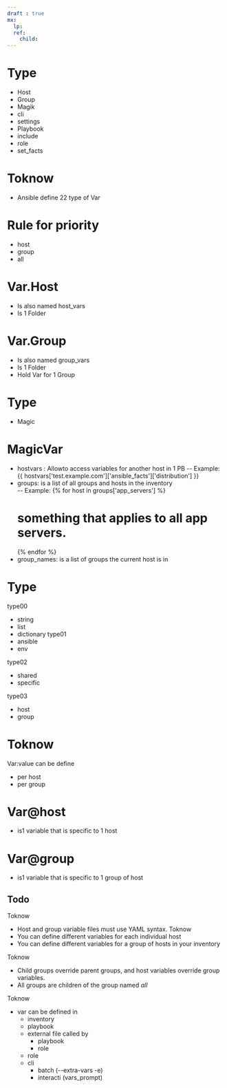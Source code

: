 ```yaml
---
draft : true
mx:  
  lp:
  ref:
    child:
---
```


# Type
- Host
- Group
- Magik
- cli
- settings
- Playbook
- include
- role
- set_facts

# Toknow
- Ansible define 22 type of Var

# Rule for priority 
- host
- group
- all


# Var.Host
- Is also named host_vars
- Is 1 Folder
# Var.Group
- Is also named group_vars
- Is 1 Folder
- Hold Var for 1 Group

# Type
- Magic


# MagicVar
- hostvars : Allowto access variables for another host in 1 PB
 -- Example: {{ hostvars['test.example.com']['ansible_facts']['distribution'] }}
- groups: is a list of all groups and hosts in the inventory   
  -- Example:
  {% for host in groups['app_servers'] %}
   # something that applies to all app servers.
  {% endfor %}
- group_names:  is a list of groups the current host is in  

# Type
type00
- string
- list
- dictionary
type01
- ansible
- env

type02
- shared
- specific

type03
- host
- group


# Toknow
Var:value can be define
  - per host
  - per group

# Var@host
- is1 variable that is specific to 1 host

# Var@group
- is1 variable that is specific to 1 group of host
## Todo
Toknow
- Host and group variable files must use YAML syntax. 
Toknow
- You can define different variables for each individual host
- You can define different variables for a group of hosts in your inventory

Toknow
- Child groups override parent groups, and host variables override group variables. 
- All groups are children of the group named *all*

Toknow
- var can be defined in
  - inventory
  - playbook
  - external file called by
    -  playbook
    -  role
  - role
  - cli
    - batch     (--extra-vars -e)
    - interacti (vars_prompt)

